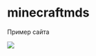 # minecraftmds
Пример сайта


 <img src="[https://lanyard.kyrie25.me/api/783974618704379904](https://imgur.com/a/XBFvlVa)"/>

